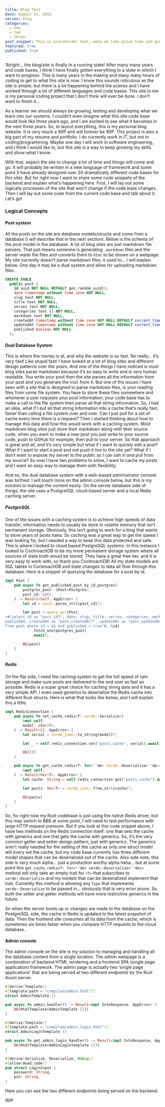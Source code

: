 ```yaml
---
title: Blog Test
date: August 25, 2015
series: blog
categories:
  - one
  - two
  - three
post_snippet: This is placeholder text, weha we like pizza time and good slime. Maplestory was my life for way to long and now I am a big boi. But thats not even the best part of waking up.. its folgers in your cup.
featured: true
published: true
---
```


'Alright... the blog/site is finally in a running state! After many many years and code bases, I think I have finally gotten everything to a state in which I want to progress. This is many years in the making and many many hours of coding to get to what this site is now. I know this sounds ridiculous as the site is simple, but there is a lot happening behind the scenes and I have worked through a lot of different languages and code bases. This site to me is my personal coding project that I don’t think will ever be done. I don’t want to finish it…

As a learner we should always be growing, testing and developing what we learn into our systems. I couldn’t even imagine what this site code base would look like three years ago, and I am excited to see what it becomes in the next three years.
So, to layout everything, this is my personal blog website. It is very much a WIP and will forever be WIP. This project is also a big part of my resume and portfolio. I do currently work in IT, but not in coding/programming. Maybe one day I will work in software engineering, and I think I would like to, but this site is a way to keep growing my skills and show what I know.

With that, expect the site to change a lot of time and things will come and go. It will probably be written in a new language of framework and some point (I have already designed over 20 dramatically different code bases for this site). But for right now I want to share some code snippets of the backend and explain what’s happening here. First, I will lay out some logically processes of the site that won’t change if the code base changes. Then I will lay out some code from the current code base and talk about it. Let’s go!

### Logical Concepts

#### Post system

All the posts on the site are database models/structs and come from a database (I will describe that in the next section). Below is the schema of the post model in the database. A lot of blog sites are just markdown file parsers. That just means someone is generating `.markdown` files and the server reads the files and converts them to `html` to be shown on a webpage. My site currently doesn’t parse markdown files, it used to… I will explain below. One day it may be a dual system and allow for uploading markdown files.

```sql
CREATE TABLE
  public.post (
    id uuid NOT NULL DEFAULT gen_random_uuid(),
    date timestamp without time zone NOT NULL,
    slug text NOT NULL,
    title text NOT NULL,
    series text NOT NULL,
    categories text [] NOT NULL,
    markdown text NOT NULL,
    createdAt timestamp without time zone NOT NULL DEFAULT current_timestamp(),
    updatedAt timestamp without time zone NOT NULL DEFAULT current_timestamp(),
    published boolean NOT NULL
  );
```

#### Dual Database System

This is where the money is at, and why the website is so fast. No really… it’s very fast! Like stupid fast! I have looked at a lot of blog sites and different design patterns over the years. And one of the things I have noticed is most blog sites parse markdown because it’s so easy to write and is very human readable. You write your post then the site parses all the information from your post and you generate the `html` from it. But one of the issues I have seen with a site that is designed to parse markdown files, is your reading files from some file system. You have to store these files somewhere and whenever a user requests your post information; your code base has to make a call to the file system then parse all that string information. So, I had an idea, what if I put all that string information into a cache that’s really fast, faster than calling a file system over and over. Can I just pull for a set of cache every time there is a request? Then I started thinking about how to manage this data and how this would work with a caching system. Most markdown blog sites just store their markdown along with their source code; when you want to make a new post you just write to your source code, push to GitHub for example, then pull to your server. So that approach is great and all, and it’s very simple but what if I want to quickly edit a post? What if I want to start a post and not push it live to the site yet? What if I don’t want to expose my server to the public so I can ssh in and pull from my source? So now I have two problems to solve, I want to cache my posts and I want an easy way to manage them with flexibility.

And so, the dual database system with a web-based administrator console was birthed. I will touch more on the admin console below, but this is my solution to manage the content easily. On the server database side of things, the site uses a PostgreSQL cloud-based server and a local Redis caching server.

##### PostgreSQL

One of the issues with a caching system is to achieve high speeds of data transfer, information needs to usually be store in volatile memory that isn’t permanent storage. Obviously, this isn’t going to work for a blog that wants to store years of posts haha. So caching was a great way to get the speed I was looking for, but I needed a way to keep this data protected and safe. This is where I looked to cloud based PostgreSQL systems. In this instance I looked to CockroachDB to be my more permanent storage system where all sources of state truth would be stored. They have a great free tier, and it is very easy to work with, so thank you CockroachDB! All my state models are SQL tables in CockroachDB and state changes to data all flow through this database. Here is a snippet of querying the database for a post by id.

```rust
impl Post {
    pub async fn get_published_post_by_id_postgres(
        postgres_pool: &Pool<Postgres>,
        post_id: &str,
    ) -> Result<Self, AppError> {
        let id = Uuid::parse_str(&post_id)?;

        let post = query_as!(Post,
r#"select id as "post_id?", date, slug, title, series, categories, markdown,
published, createdAt as "post_createdAt?", updatedAt as "post_updatedAt?"
from post where id = $1 and published = true"#, &id)
            .fetch_one(postgres_pool)
            .await?;

        Ok(post)
    }
}
```

##### Redis

On the flip side, I need the caching system to get the full speed of ram storage and make sure posts are delivered to the end user as fast as possible. Redis is a super great choice for caching string data and it has a very simple API. I even used generics to deserialize the Redis cache into different Rust structs. Here is what that looks like below, and I will explain this a little.

```rust
impl RedisConnection {
    pub async fn set_cache_redis<T: serde::Serialize>(
        &mut self,
        model: &Vec<T>,
    ) -> Result<(), AppError> {
        let serial = serde_json::to_string(model)?;

        let _ = self.redis_connection.set("posts_cache", serial).await?;

        Ok(())
    }

    pub async fn get_cache_redis<T: for<''de> serde::Deserialize<''de>>(
        &mut self,
    ) -> Result<Vec<T>, AppError> {
        let cache: String = self.redis_connection.get("posts_cache").await?;

        let posts: Vec<T> = serde_json::from_str(&cache)?;

        Ok(posts)
    }
}
```

So, for right now my Rust codebase is just using the native Redis driver, but this may switch to BB8 at some point, I will need to test performance with large HTTP request pressure. But if you look at this code snippet above, I have two methods on the Redis connection itself: one that sets the cache with generics and one that gets the cache with generics. So, it’s the very common getter and setter design pattern, just with generics. The generics aren’t really needed for the setting of the cache as only one struct model will every set the cache, but my code base currently has three different model shapes that can be deserialized out of the cache. Also side note, this side is very much alpha… just a production worthy alpha haha… but at some point this `get_cache_redis<T: for<''de> serde::Deserialize<''de>>` method will only take an empty trait for `<T>` that subscribes to `serde::Deserialize` and my models that can be deserialized implement that trait. Currently this method is allowing any `Type` that implements `serde::Deserialize` to be passed in… obviously that is very error prone. So, both the setter and getter methods will have more restrictive generics in the future.

So when the server boots up or changes are made to the database on the PostgreSQL side, the cache in Redis is updated to the latest snapshot of data. Then the frontend site consumes all its data from the cache, which is sometimes six times faster when you compare HTTP requests to the cloud database.

#### Admin console

The admin console on the site is my solution to managing and handling all the database content from a single location. The admin webpage is a combination of backend HTML rendering and a frontend SPA (single page application) framework. The admin page is actually two ‘single page applications’ that are being served at two different endpoints by the Rust Axum server.

```rust
#[derive(Template)]
#[template(path = "compiled/admin.html")]
struct AdminTemplate {}

pub async fn admin_handler() -> Result<impl IntoResponse, AppError> {
    Ok(HtmlTemplate(AdminTemplate {}))
}

#[derive(Template)]
#[template(path = "compiled/admin_login.html")]
struct AdminLoginTemplate {}

pub async fn get_admin_login_handler() -> Result<impl IntoResponse, AppError> {
    Ok(HtmlTemplate(AdminLoginTemplate {}))
}

#[derive(Serialize, Deserialize, Debug)]
#[allow(dead_code)]
pub struct LoginInput {
    password: String,
    pin: String,
}
```

Here you can see the two different endpoints being served on the backend.

WIP

